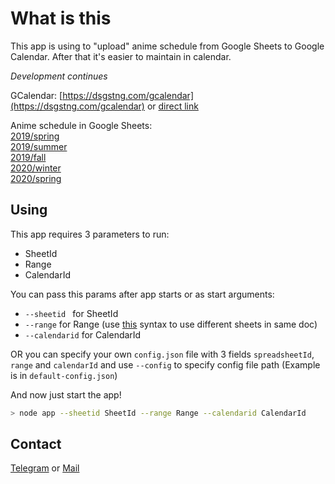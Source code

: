 # What is this

This app is using to "upload" anime schedule from Google Sheets to Google Calendar.
After that it's easier to maintain in calendar.

_Development continues_

GCalendar: [https://dsgstng.com/gcalendar](https://dsgstng.com/gcalendar) or [direct link](https://calendar.google.com/calendar?cid=cWNlbnRyeTAxQGdtYWlsLmNvbQ)  

Anime schedule in Google Sheets:  
[2019/spring](https://docs.google.com/spreadsheets/d/1cS8fEJFKy2JB24e8DWTwfDLudahcIE0muGT4hzRzoFw/edit?usp=sharing)  
[2019/summer](https://docs.google.com/spreadsheets/d/1ejrLQIgAbMQhmXHToe9bKQ79NVXumCpgM7sjjUf9zSc/edit?usp=sharing)  
[2019/fall](https://docs.google.com/spreadsheets/d/1ejrLQIgAbMQhmXHToe9bKQ79NVXumCpgM7sjjUf9zSc/edit#gid=1446483430)  
[2020/winter](https://docs.google.com/spreadsheets/d/1ejrLQIgAbMQhmXHToe9bKQ79NVXumCpgM7sjjUf9zSc/edit#gid=691871410)  
[2020/spring](https://docs.google.com/spreadsheets/d/1ejrLQIgAbMQhmXHToe9bKQ79NVXumCpgM7sjjUf9zSc/edit#gid=940283767)  

## Using

This app requires 3 parameters to run:
 - SheetId
 - Range
 - CalendarId

You can pass this params after app starts or as start arguments:
 - `--sheetid ` for SheetId
 - `--range` for Range (use [this](https://developers.google.com/sheets/api/guides/concepts#a1_notation) syntax to use different sheets in same doc)
 - `--calendarid` for CalendarId

OR you can specify your own `config.json` file with 3 fields `spreadsheetId`, `range` and `calendarId` and use `--config` to specify config file path (Example is in `default-config.json`)

And now just start the app!

```bash
> node app --sheetid SheetId --range Range --calendarid CalendarId
```

## Contact

[Telegram](https://t.me/ejnshtein) or [Mail](mailto:ejnshtein@dsgstng.com)
